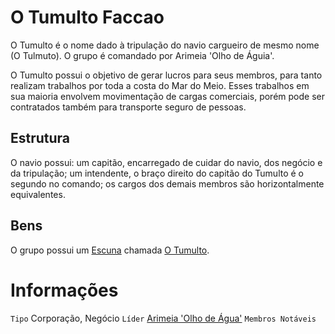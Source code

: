 <!-- TITLE: O Tumulto Faccao -->
<!-- SUBTITLE: Visão geral sobre O Tumulto Faccao -->

# O Tumulto Faccao
O Tumulto é o nome dado à tripulação do navio cargueiro de mesmo nome (O Tulmuto). O grupo é comandado por Arimeia 'Olho de Águia'.

O Tumulto possui o objetivo de gerar lucros para seus membros, para tanto realizam trabalhos por toda a costa do Mar do Meio. Esses trabalhos em sua maioria envolvem movimentação de cargas comerciais, porém pode ser contratados também para transporte seguro de pessoas.

## Estrutura
O navio possui: um capitão, encarregado de cuidar do navio, dos negócio e da tripulação; um intendente, o braço direito do capitão do Tumulto é o segundo no comando; os cargos dos demais membros são horizontalmente equivalentes.

## Bens
O grupo possui um [Escuna]() chamada [O Tumulto]().

# Informações
`Tipo` Corporação, Negócio
`Líder` [Arimeia 'Olho de Água']()
`Membros Notáveis`




